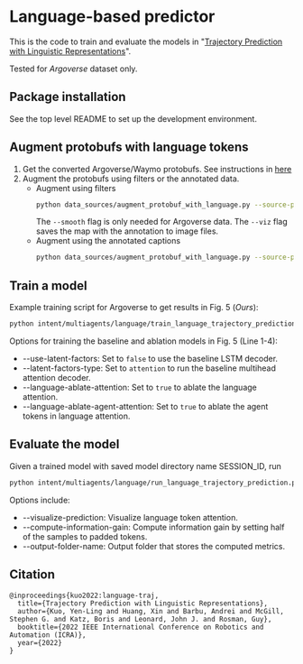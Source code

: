# Language-based predictor

This is the code to train and evaluate the models in "[Trajectory Prediction with Linguistic Representations](https://arxiv.org/abs/2110.09741)".

Tested for _Argoverse_ dataset only.

## Package installation

See the top level README to set up the development environment.

## Augment protobufs with language tokens

1. Get the converted Argoverse/Waymo protobufs.
   See instructions in [here](../../../data_sources/argoverse/README.md)
2. Augment the protobufs using filters or the annotated data.
   - Augment using filters
     ```bash
     python data_sources/augment_protobuf_with_language.py --source-protobufs-dir [DATA_DIR]/{train/val}_pb/ --augmented-protobufs-dir [DATA_DIR]/augmented_{train/val}_pb/ --smooth --viz
     ```
     The `--smooth` flag is only needed for Argoverse data.
     The `--viz` flag saves the map with the annotation to image files.
   - Augment using the annotated captions
     ```bash
     python data_sources/augment_protobuf_with_language.py --source-protobufs-dir [DATA_DIR]/{train/val}_pb/ --source-caption-json-dir [DATA_DIR]/captions/ --augmented-protobufs-dir [DATA_DIR]/augmented_{train/val}_pb/ --viz
     ```

## Train a model

Example training script for Argoverse to get results in Fig. 5 (*Ours*):
```bash
python intent/multiagents/language/train_language_trajectory_prediction.py --input-training-dir ~/argoverse/synthetic/train_pb/ --input-validation-dir ~/argoverse/synthetic/val_pb/ --learning-rate 1e-3 --scene-image-mode=none --agent-image-mode=none --past-timesteps 20 --future-timesteps 30 --past-timestep-size 0.1 --future-timestep-size 0.1 --batch-size 32 --val-batch-size 32 --vis-batch-size 32 --map-attention-type point --use-language=true --use-semantics=false --max-language-tokens 10 --token-encoder-input-size 4 --token-encoder-hidden-size 4 --token-generator-hidden-size 4 --language-use-mlp=true --language-dropout-ratio 0.1 --child-network-dropout 0.0 --additional-dropout-ratio 0.1 --datasets-name-lists=none --latent-factors-type=none --cache-latent-factors=true --MoN-number-samples 6
```
Options for training the baseline and ablation models in Fig. 5 (Line 1-4):
 - --use-latent-factors: Set to `false` to use the baseline LSTM decoder.
 - --latent-factors-type: Set to `attention` to run the baseline multihead attention decoder.
 - --language-ablate-attention: Set to `true` to ablate the language attention.
 - --language-ablate-agent-attention: Set to `true` to ablate the agent tokens in language attention.

## Evaluate the model
Given a trained model with saved model directory name SESSION_ID, run
```bash
python intent/multiagents/language/run_language_trajectory_prediction.py --input-training-dir ~/argoverse/synthetic/train_pb/ --input-validation-dir ~/argoverse/synthetic/val_pb/ --scene-image-mode=none --agent-image-mode=none --past-timesteps 20 --future-timesteps 30 --past-timestep-size 0.1 --future-timestep-size 0.1 --batch-size 32 --epoch-size 2048 --map-attention-type point --use-language=true --use-semantics=false --max-language-tokens 10 --token-encoder-input-size 4 --token-encoder-hidden-size 4 --token-generator-hidden-size 4 --language-use-mlp=true --language-dropout-ratio 0.1 --child-network-dropout 0.0 --additional-dropout-ratio 0.1 --datasets-name-lists=none --latent-factors-type=none --resume-session-name SESSION_ID --MoN-number-samples 50
```
Options include:
 - --visualize-prediction: Visualize language token attention.
 - --compute-information-gain: Compute information gain by setting half of the samples to padded tokens.
 - --output-folder-name: Output folder that stores the computed metrics.
 
## Citation
```
@inproceedings{kuo2022:language-traj,
  title={Trajectory Prediction with Linguistic Representations},
  author={Kuo, Yen-Ling and Huang, Xin and Barbu, Andrei and McGill, Stephen G. and Katz, Boris and Leonard, John J. and Rosman, Guy},
  booktitle={2022 IEEE International Conference on Robotics and Automation (ICRA)},
  year={2022}
}
```
